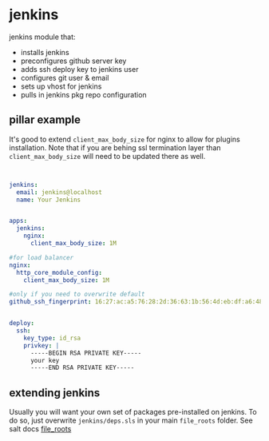 jenkins
=======

jenkins module that:
 - installs jenkins
 - preconfigures github server key
 - adds ssh deploy key to jenkins user
 - configures git user & email
 - sets up vhost for jenkins
 - pulls in jenkins pkg repo configuration


pillar example
--------------
It's good to extend `client_max_body_size` for nginx to allow for plugins installation. Note that if you are behing ssl termination layer than `client_max_body_size` will need to be updated there as well.


```yaml


jenkins:
  email: jenkins@localhost
  name: Your Jenkins


apps:
  jenkins:
    nginx:
      client_max_body_size: 1M

#for load balancer
nginx:
  http_core_module_config:
    client_max_body_size: 1M

#only if you need to overwrite default
github_ssh_fingerprint: 16:27:ac:a5:76:28:2d:36:63:1b:56:4d:eb:df:a6:48


deploy:
  ssh:
    key_type: id_rsa
    privkey: |
      -----BEGIN RSA PRIVATE KEY-----
      your key
      -----END RSA PRIVATE KEY-----


```


extending jenkins
-----------------

Usually you will want your own set of packages pre-installed on jenkins.
To do so, just overwrite `jenkins/deps.sls` in your main `file_roots` folder.
See salt docs [file_roots](http://docs.saltstack.com/en/latest/ref/file_server/file_roots.html)
